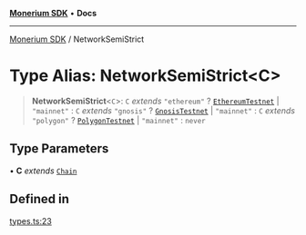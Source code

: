 [**Monerium SDK**](../README.md) • **Docs**

***

[Monerium SDK](../README.md) / NetworkSemiStrict

# Type Alias: NetworkSemiStrict\<C\>

> **NetworkSemiStrict**\<`C`\>: `C` *extends* `"ethereum"` ? [`EthereumTestnet`](EthereumTestnet.md) \| `"mainnet"` : `C` *extends* `"gnosis"` ? [`GnosisTestnet`](GnosisTestnet.md) \| `"mainnet"` : `C` *extends* `"polygon"` ? [`PolygonTestnet`](PolygonTestnet.md) \| `"mainnet"` : `never`

## Type Parameters

• **C** *extends* [`Chain`](Chain.md)

## Defined in

[types.ts:23](https://github.com/monerium/js-monorepo/blob/62e0077f6672014c8c720b1b4b4f6d6fcc529502/packages/sdk/src/types.ts#L23)
